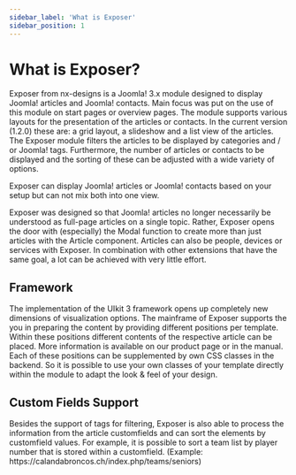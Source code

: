 ```yaml
---
sidebar_label: 'What is Exposer'
sidebar_position: 1
---
```

# What is Exposer?
<p>Exposer from nx-designs is a Joomla! 3.x module designed to display Joomla! articles and Joomla! contacts. Main focus was put on the use of this module on start pages or overview pages. The module supports various layouts for the presentation of the articles or contacts. In the current version (1.2.0) these are: a grid layout, a slideshow and a list view of the articles. The Exposer module filters the articles to be displayed by categories and / or Joomla! tags. Furthermore, the number of articles or contacts to be displayed and the sorting of these can be adjusted with a wide variety of options.</p>
<p>Exposer can display Joomla! articles or Joomla! contacts based on your setup but can not mix both into one view.</p>
<p>Exposer was designed so that Joomla! articles no longer necessarily be understood as full-page articles on a single topic. Rather, Exposer opens the door with (especially) the Modal function to create more than just articles with the Article component. Articles can also be people, devices or services with Exposer. In combination with other extensions that have the same goal, a lot can be achieved with very little effort.</p>

## Framework
<p>The implementation of the UIkit 3 framework opens up completely new dimensions of visualization options. The mainframe of Exposer supports the you in preparing the content by providing different positions per template. Within these positions different contents of the respective article can be placed. More information is available on our product page or in the manual. Each of these positions can be supplemented by own CSS classes in the backend. So it is possible to use your own classes of your template directly within the module to adapt the look & feel of your design.</p>

## Custom Fields Support
<p>Besides the support of tags for filtering, Exposer is also able to process the information from the article customfields and can sort the elements by customfield values. For example, it is possible to sort a team list by player number that is stored within a customfield. (Example: https://calandabroncos.ch/index.php/teams/seniors)</p>
